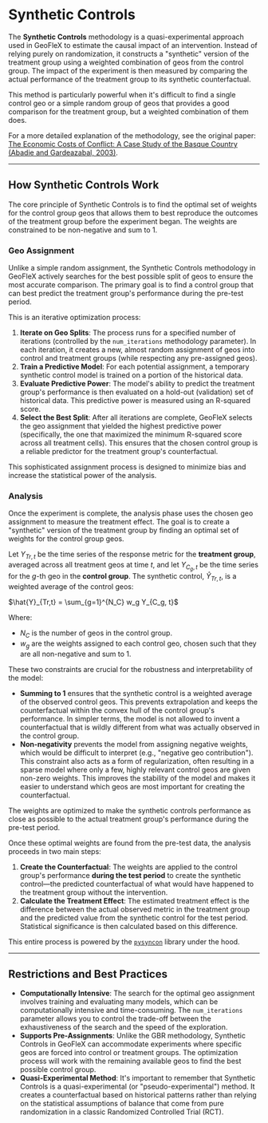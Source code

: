 # Synthetic Controls

The **Synthetic Controls** methodology is a quasi-experimental approach used in GeoFleX to estimate the causal impact of an intervention. Instead of relying purely on randomization, it constructs a "synthetic" version of the treatment group using a weighted combination of geos from the control group. The impact of the experiment is then measured by comparing the actual performance of the treatment group to its synthetic counterfactual.

This method is particularly powerful when it's difficult to find a single control geo or a simple random group of geos that provides a good comparison for the treatment group, but a weighted combination of them does.

For a more detailed explanation of the methodology, see the original paper: [The Economic Costs of Conflict: A Case Study of the Basque Country (Abadie and Gardeazabal, 2003)](https://business.baylor.edu/scott_cunningham/teaching/abadie-and-gardeazabal-2003.pdf).

---
## How Synthetic Controls Work

The core principle of Synthetic Controls is to find the optimal set of weights for the control group geos that allows them to best reproduce the outcomes of the treatment group before the experiment began. The weights are constrained to be non-negative and sum to 1.

### Geo Assignment

Unlike a simple random assignment, the Synthetic Controls methodology in GeoFleX actively searches for the best possible split of geos to ensure the most accurate comparison. The primary goal is to find a control group that can best predict the treatment group's performance during the pre-test period.

This is an iterative optimization process:

1.  **Iterate on Geo Splits**: The process runs for a specified number of iterations (controlled by the `num_iterations` methodology parameter). In each iteration, it creates a new, almost random assignment of geos into control and treatment groups (while respecting any pre-assigned geos).
2.  **Train a Predictive Model**: For each potential assignment, a temporary synthetic control model is trained on a portion of the historical data.
3.  **Evaluate Predictive Power**: The model's ability to predict the treatment group's performance is then evaluated on a hold-out (validation) set of historical data. This predictive power is measured using an R-squared score.
4.  **Select the Best Split**: After all iterations are complete, GeoFleX selects the geo assignment that yielded the highest predictive power (specifically, the one that maximized the minimum R-squared score across all treatment cells). This ensures that the chosen control group is a reliable predictor for the treatment group's counterfactual.

This sophisticated assignment process is designed to minimize bias and increase the statistical power of the analysis.

### Analysis

Once the experiment is complete, the analysis phase uses the chosen geo assignment to measure the treatment effect. The goal is to create a "synthetic" version of the treatment group by finding an optimal set of weights for the control group geos.

Let $Y_{Tr,t}$ be the time series of the response metric for the **treatment group**, averaged across all treatment geos at time *t*, and let $Y_{C_g, t}$ be the time series for the *g*-th geo in the **control group**. The synthetic control, $\hat{Y}_{Tr,t}$, is a weighted average of the control geos:

$\hat{Y}_{Tr,t} = \sum_{g=1}^{N_C} w_g Y_{C_g, t}$

Where:
* $N_C$ is the number of geos in the control group.
* $w_g$ are the weights assigned to each control geo, chosen such that they are all non-negative and sum to 1.

These two constraints are crucial for the robustness and interpretability of the model:

*   **Summing to 1** ensures that the synthetic control is a weighted average of the observed control geos. This prevents extrapolation and keeps the counterfactual within the convex hull of the control group's performance. In simpler terms, the model is not allowed to invent a counterfactual that is wildly different from what was actually observed in the control group.
*   **Non-negativity** prevents the model from assigning negative weights, which would be difficult to interpret (e.g., "negative geo contribution"). This constraint also acts as a form of regularization, often resulting in a sparse model where only a few, highly relevant control geos are given non-zero weights. This improves the stability of the model and makes it easier to understand which geos are most important for creating the counterfactual.

The weights are optimized to make the synthetic controls performance as close as possible to the actual treatment group's performance during the pre-test period.

Once these optimal weights are found from the pre-test data, the analysis proceeds in two main steps:

1.  **Create the Counterfactual**: The weights are applied to the control group's performance **during the test period** to create the synthetic control—the predicted counterfactual of what would have happened to the treatment group without the intervention.
2.  **Calculate the Treatment Effect**: The estimated treatment effect is the difference between the actual observed metric in the treatment group and the predicted value from the synthetic control for the test period. Statistical significance is then calculated based on this difference.

This entire process is powered by the [`pysyncon`](https://sdfordham.github.io/pysyncon/) library under the hood.

---
## Restrictions and Best Practices

*   **Computationally Intensive**: The search for the optimal geo assignment involves training and evaluating many models, which can be computationally intensive and time-consuming. The `num_iterations` parameter allows you to control the trade-off between the exhaustiveness of the search and the speed of the exploration.
*   **Supports Pre-Assignments**: Unlike the GBR methodology, Synthetic Controls in GeoFleX can accommodate experiments where specific geos are forced into control or treatment groups. The optimization process will work with the remaining available geos to find the best possible control group.
*   **Quasi-Experimental Method**: It's important to remember that Synthetic Controls is a quasi-experimental (or "pseudo-experimental") method. It creates a counterfactual based on historical patterns rather than relying on the statistical assumptions of balance that come from pure randomization in a classic Randomized Controlled Trial (RCT).
